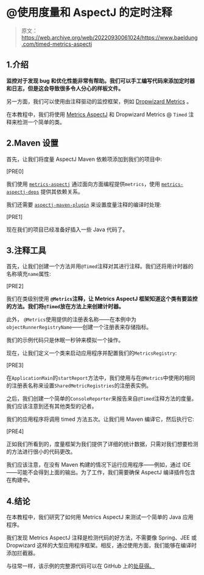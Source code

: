 # @使用度量和 AspectJ 的定时注释

> 原文：<https://web.archive.org/web/20220930061024/https://www.baeldung.com/timed-metrics-aspectj>

## 1.介绍

**监控对于发现 bug 和优化性能非常有帮助。我们可以手工编写代码来添加定时器和日志，但是这会导致很多令人分心的样板文件。**

另一方面，我们可以使用由注释驱动的监控框架，例如 [Dropwizard Metrics](/web/20221208143830/https://www.baeldung.com/dropwizard-metrics) 。

在本教程中，我们将使用 [Metrics AspectJ](https://web.archive.org/web/20221208143830/https://github.com/astefanutti/metrics-aspectj) 和 Dropwizard Metrics @ `Timed` 注释来检测一个简单的类。

## 2.Maven 设置

首先，让我们将度量 AspectJ Maven 依赖项添加到我们的项目中:

[PRE0]

我们使用 [`metrics-aspectj`](https://web.archive.org/web/20221208143830/https://search.maven.org/search?q=a:metrics-aspectj%20AND%20g:io.astefanutti.metrics.aspectj) 通过面向方面编程提供`metrics`，使用 [`metrics-aspectj-deps`](https://web.archive.org/web/20221208143830/https://search.maven.org/search?q=a:metrics-aspectj-deps%20AND%20g:io.astefanutti.metrics.aspectj) 提供其依赖关系。

我们还需要 [`aspectj-maven-plugin`](https://web.archive.org/web/20221208143830/https://search.maven.org/search?q=g:org.codehaus.mojo%20AND%20a:aspectj-maven-plugin) 来设置度量注释的编译时处理:

[PRE1]

现在我们的项目已经准备好插入一些 Java 代码了。

## 3.注释工具

首先，让我们创建一个方法并用`@Timed`注释对其进行注释。我们还将用计时器的名称填充`name`属性:

[PRE2]

我们在类级别使用 **`@Metrics`注释，让 Metrics AspectJ 框架知道这个类有要监控的方法。**我们将`@Timed`放在方法**上来创建计时器。**

此外， `@Metrics`使用提供的注册表名称——在本例中为`objectRunnerRegistryName`——创建一个注册表来存储指标。

我们的示例代码只是休眠一秒钟来模拟一个操作。

现在，让我们定义一个类来启动应用程序并配置我们的`MetricsRegistry`:

[PRE3]

在`ApplicationMain`的`startReport`方法中，我们使用与在`@Metrics`中使用的相同的注册表名称来设置`SharedMetricRegistries`的注册表实例。

之后，我们创建一个简单的`ConsoleReporter`来报告来自`@Timed`注释方法的度量。我们应该注意到还有其他类型的记者。

我们的应用程序将调用 timed 方法五次。让我们用 Maven 编译它，然后执行它:

[PRE4]

正如我们所看到的，度量框架为我们提供了详细的统计数据，只需对我们想要检测的方法进行很小的代码更改。

我们应该注意，在没有 Maven 构建的情况下运行应用程序——例如，通过 IDE——可能不会得到上面的输出。为了工作，我们需要确保 AspectJ 编译插件包含在构建中。

## 4.结论

在本教程中，我们研究了如何用 Metrics AspectJ 来测试一个简单的 Java 应用程序。

我们发现 Metrics AspectJ 注释是检测代码的好方法，不需要像 Spring、JEE 或 Dropwizard 这样的大型应用程序框架。相反，通过使用方面，我们能够在编译时添加拦截器。

与往常一样，该示例的完整源代码可以在 GitHub 上的[处获得。](https://web.archive.org/web/20221208143830/https://github.com/eugenp/tutorials/tree/master/metrics)